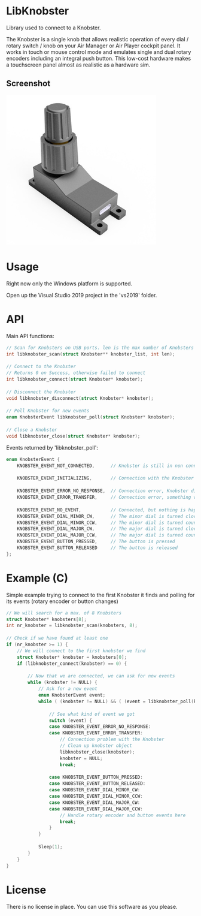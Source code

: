 LibKnobster
===========

Library used to connect to a Knobster.

The Knobster is a single knob that allows realistic operation of every dial / rotary switch / knob on your Air Manager or Air Player cockpit panel. It works in touch or mouse control mode and emulates single and dual rotary encoders including an integral push button. This low-cost hardware makes a touchscreen panel almost as realistic as a hardware sim.

## Screenshot

![Screenshot of the Knobster](/knobster.jpg?raw=true)

Usage
=====

Right now only the Windows platform is supported.

Open up the Visual Studio 2019 project in the 'vs2019' folder.

API
=====

Main API functions:
```C
// Scan for Knobsters on USB ports. len is the max number of Knobsters you want to search for.
int libknobster_scan(struct Knobster** knobster_list, int len);

// Connect to the Knobster
// Returns 0 on Success, otherwise failed to connect
int libknobster_connect(struct Knobster* knobster);

// Disconnect the Knobster
void libknobster_disconnect(struct Knobster* knobster);

// Poll Knobster for new events
enum KnobsterEvent libknobster_poll(struct Knobster* knobster);

// Close a Knobster
void libknobster_close(struct Knobster* knobster);
```

Events returned by 'libknobster_poll':
```C
enum KnobsterEvent {
	KNOBSTER_EVENT_NOT_CONNECTED,      // Knobster is still in non connected state. 'libknobster_connect' has not been called.	

	KNOBSTER_EVENT_INITIALIZING,       // Connection with the Knobster is being initialized

	KNOBSTER_EVENT_ERROR_NO_RESPONSE,  // Connection error, Knobster did not respond with correct internal message
	KNOBSTER_EVENT_ERROR_TRANSFER,     // Connection error, something went from with the USB communication

	KNOBSTER_EVENT_NO_EVENT,           // Connected, but nothing is happening with the knobster
	KNOBSTER_EVENT_DIAL_MINOR_CW,      // The minor dial is turned clockwise
	KNOBSTER_EVENT_DIAL_MINOR_CCW,     // The minor dial is turned counterclockwise
	KNOBSTER_EVENT_DIAL_MAJOR_CW,      // The major dial is turned clockwise
	KNOBSTER_EVENT_DIAL_MAJOR_CCW,     // The major dial is turned counterclockwise
	KNOBSTER_EVENT_BUTTON_PRESSED,     // The button is pressed
	KNOBSTER_EVENT_BUTTON_RELEASED     // The button is released
};
```

Example (C)
=======

Simple example trying to connect to the first Knobster it finds and polling for its events (rotary encoder or button changes)

```C
// We will search for a max. of 8 Knobsters
struct Knobster* knobsters[8];
int nr_knobster = libknobster_scan(knobsters, 8);

// Check if we have found at least one
if (nr_knobster >= 1) {
	// We will connect to the first knobster we find
	struct Knobster* knobster = knobsters[0];
	if (libknobster_connect(knobster) == 0) {
	
		// Now that we are connected, we can ask for new events
		while (knobster != NULL) {
			// Ask for a new event
			enum KnobsterEvent event;
			while ( (knobster != NULL) && ( (event = libknobster_poll(knobster)) != KNOBSTER_EVENT_NO_EVENT ) ) {
			
				// See what kind of event we got
				switch (event) {
				case KNOBSTER_EVENT_ERROR_NO_RESPONSE:
				case KNOBSTER_EVENT_ERROR_TRANSFER:
					// Connection problem with the Knobster
					// Clean up knobster object
					libknobster_close(knobster);
					knobster = NULL;
					break;

				case KNOBSTER_EVENT_BUTTON_PRESSED:
				case KNOBSTER_EVENT_BUTTON_RELEASED:
				case KNOBSTER_EVENT_DIAL_MINOR_CW:
				case KNOBSTER_EVENT_DIAL_MINOR_CCW:
				case KNOBSTER_EVENT_DIAL_MAJOR_CW:
				case KNOBSTER_EVENT_DIAL_MAJOR_CCW:
					// Handle rotary encoder and button events here
					break;
				}
			}

			Sleep(1);
		}
	}
}
```

License
=======

There is no license in place. You can use this software as you please.
